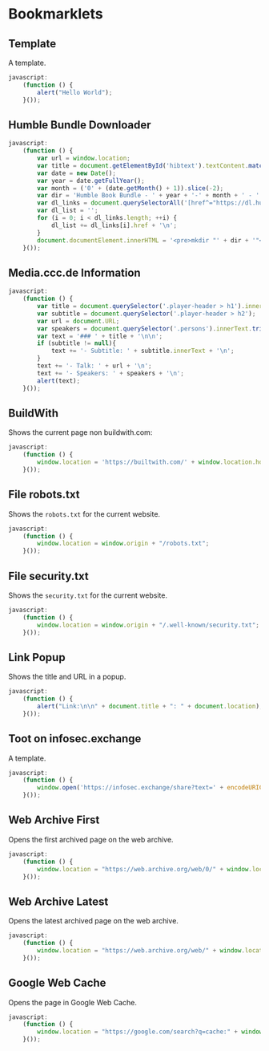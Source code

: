 # Bookmarklets

## Template

A template.

```js
javascript:
    (function () {
        alert("Hello World");
    }());
```

## Humble Bundle Downloader

```js
javascript:
    (function () {
        var url = window.location;
        var title = document.getElementById('hibtext').textContent.match('Humble .*')[0].split(':')[1].trim();
        var date = new Date();
        var year = date.getFullYear();
        var month = ('0' + (date.getMonth() + 1)).slice(-2);
        var dir = 'Humble Book Bundle - ' + year + '-' + month + ' - ' + title;
        var dl_links = document.querySelectorAll('[href^="https://dl.humble.com"]');
        var dl_list = '';
        for (i = 0; i < dl_links.length; ++i) {
            dl_list += dl_links[i].href + '\n';
        }
        document.documentElement.innerHTML = '<pre>mkdir "' + dir + '"<br>cd "' + dir + '"<br>echo "' + url + '" > bundle_downloadpage.txt<br>cat << EOI > bundle_links.txt<br>' + dl_list + 'EOI<br><br>xargs -n 1 curl -JLO < bundle_links.txt<br>for i in *\\?*; do mv -vf "${i}" "${i%%\\?*}"; done</pre>';
    }());
```

## Media.ccc.de Information

```js
javascript:
    (function () {
        var title = document.querySelector('.player-header > h1').innerText;
        var subtitle = document.querySelector('.player-header > h2');
        var url = document.URL;
        var speakers = document.querySelector('.persons').innerText.trim();
        var text = '### ' + title + '\n\n';
        if (subtitle != null){
            text += '- Subtitle: ' + subtitle.innerText + '\n';
        }
        text += '- Talk: ' + url + '\n';
        text += '- Speakers: ' + speakers + '\n';
        alert(text);
    }());
```

## BuildWith

Shows the current page non buildwith.com:

```js
javascript:
    (function () {
        window.location = 'https://builtwith.com/' + window.location.hostname;
    }());
```


## File robots.txt

Shows the `robots.txt` for the current website.

```js
javascript:
    (function () {
        window.location = window.origin + "/robots.txt";
    }());
```

## File security.txt

Shows the `security.txt` for the current website.

```js
javascript:
    (function () {
        window.location = window.origin + "/.well-known/security.txt";
    }());
```

## Link Popup

Shows the title and URL in a popup.

```js
javascript:
    (function () {
        alert("Link:\n\n" + document.title + ": " + document.location);
    }());
```

## Toot on infosec.exchange

A template.

```js
javascript:
    (function () {
        window.open('https://infosec.exchange/share?text=' + encodeURIComponent(document.title) + ' ' + encodeURIComponent(window.location.href) + encodeURIComponent(window.getSelection().toString() ? '' : '') + encodeURIComponent(window.getSelection().toString()), '_blank', 'width=600,height=600,toolbar=no');
    }());
```


## Web Archive First

Opens the first archived page on the web archive.


```js
javascript:
    (function () {
        window.location = "https://web.archive.org/web/0/" + window.location;
    }());
```

## Web Archive Latest

Opens the latest archived page on the web archive.

```js
javascript:
    (function () {
        window.location = "https://web.archive.org/web/" + window.location;
    }());
```

## Google Web Cache

Opens the page in Google Web Cache.

```js
javascript:
    (function () {
        window.location = "https://google.com/search?q=cache:" + window.location;
    }());
```
